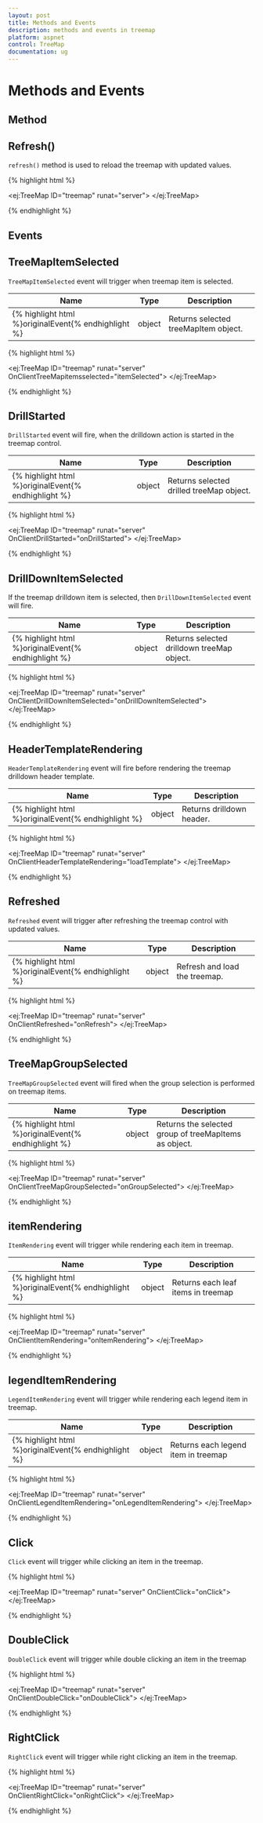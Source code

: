 ```yaml
---
layout: post
title: Methods and Events
description: methods and events in treemap
platform: aspnet
control: TreeMap
documentation: ug
---
```


# Methods and Events

## Method

## Refresh()

`refresh()` method is used to reload the treemap with updated values.


{% highlight html %}

  <ej:TreeMap ID="treemap" runat="server">
  </ej:TreeMap>
  <script type="text/javascript">
       $("#treemap").ejTreeMap("refresh");
  </script>

{% endhighlight %}

## Events

## TreeMapItemSelected

`TreeMapItemSelected` event will trigger when treemap item is selected. 

<table class="params">
    <thead>
        <tr>
            <th>Name</th>
            <th>Type</th>
            <th class="last">Description</th>
        </tr>
    </thead>
    <tbody>
        <tr>
            <td class="name">{% highlight html %}originalEvent{% endhighlight %}</td>
            <td class="type"><span class="param-type">object</span></td>
            <td class="description last">Returns selected treeMapItem object.</td>
        </tr>
    </tbody>
</table>

{% highlight html %}

   <ej:TreeMap ID="treemap" runat="server" OnClientTreeMapitemsselected="itemSelected">
   </ej:TreeMap>
   
   <script type="text/javascript">
    function itemSelected(sender) { 
        // do something
    }
    </script>

{% endhighlight %}

## DrillStarted

`DrillStarted` event will fire, when the drilldown action is started in the treemap control.

<table class="params">
    <thead>
        <tr>
            <th>Name</th>
            <th>Type</th>
            <th class="last">Description</th>
        </tr>
    </thead>
    <tbody>
        <tr>
            <td class="name">{% highlight html %}originalEvent{% endhighlight %}</td>
            <td class="type"><span class="param-type">object</span></td>
            <td class="description last">Returns selected drilled treeMap object.</td>
        </tr>
    </tbody>
</table>

{% highlight html %}

   <ej:TreeMap ID="treemap" runat="server" OnClientDrillStarted="onDrillStarted">
   </ej:TreeMap>
   
   <script type="text/javascript">
    function onDrillStarted(sender) { 
        // do something
    }
    </script>

{% endhighlight %}

## DrillDownItemSelected

If the treemap drilldown item is selected, then `DrillDownItemSelected` event will fire.

<table class="params">
    <thead>
        <tr>
            <th>Name</th>
            <th>Type</th>
            <th class="last">Description</th>
        </tr>
    </thead>
    <tbody>
        <tr>
            <td class="name">{% highlight html %}originalEvent{% endhighlight %}</td>
            <td class="type"><span class="param-type">object</span></td>
            <td class="description last">Returns selected drilldown treeMap object.</td>
        </tr>
    </tbody>
</table>

{% highlight html %}

   <ej:TreeMap ID="treemap" runat="server" OnClientDrillDownItemSelected="onDrillDownItemSelected">
   </ej:TreeMap>
   
   <script type="text/javascript">
    function onDrillDownItemSelected(sender) { 
        // do something
    }
    </script>
    
{% endhighlight %}

## HeaderTemplateRendering

`HeaderTemplateRendering` event will fire before rendering the treemap drilldown header template.

<table class="params">
    <thead>
        <tr>
            <th>Name</th>
            <th>Type</th>
            <th class="last">Description</th>
        </tr>
    </thead>
    <tbody>
        <tr>
            <td class="name">{% highlight html %}originalEvent{% endhighlight %}</td>
            <td class="type"><span class="param-type">object</span></td>
            <td class="description last">Returns drilldown header.</td>
        </tr>
    </tbody>
</table>

{% highlight html %}

   <ej:TreeMap ID="treemap" runat="server" OnClientHeaderTemplateRendering="loadTemplate">
   </ej:TreeMap>
   
   <script type="text/javascript">
    function loadTemplate(sender) { 
        // do something
    }
    </script>

{% endhighlight %}

## Refreshed

`Refreshed` event will trigger after refreshing the treemap control with updated values.

<table class="params">
    <thead>
        <tr>
            <th>Name</th>
            <th>Type</th>
            <th class="last">Description</th>
        </tr>
    </thead>
    <tbody>
        <tr>
            <td class="name">{% highlight html %}originalEvent{% endhighlight %}</td>
            <td class="type"><span class="param-type">object</span></td>
            <td class="description last">Refresh and load the treemap.</td>
        </tr>
    </tbody>
</table>

{% highlight html %}

   <ej:TreeMap ID="treemap" runat="server" OnClientRefreshed="onRefresh">
   </ej:TreeMap>
   
   <script type="text/javascript">
    function onRefresh(sender) { 
        // do something
    }
    </script>

{% endhighlight %}

## TreeMapGroupSelected

`TreeMapGroupSelected` event will fired when the group selection is performed on treemap items.

<table class="params">
    <thead>
        <tr>
            <th>Name</th>
            <th>Type</th>
            <th class="last">Description</th>
        </tr>
    </thead>
    <tbody>
        <tr>
           <td class="name">{% highlight html %}originalEvent{% endhighlight %}</td>
            <td class="type"><span class="param-type">object</span></td>
            <td class="description last">Returns the  selected group of treeMapItems as  object.</td>
        </tr>
    </tbody>
</table>

{% highlight html %}

   <ej:TreeMap ID="treemap" runat="server" OnClientTreeMapGroupSelected="onGroupSelected">
   </ej:TreeMap>
   
   <script type="text/javascript">
    function onGroupSelected(sender) { 
        // do something
    }
    </script>

{% endhighlight %}


## itemRendering

`ItemRendering` event will trigger while rendering each item in treemap.

<table class="params">
    <thead>
        <tr>
            <th>Name</th>
            <th>Type</th>
            <th class="last">Description</th>
        </tr>
    </thead>
    <tbody>
        <tr>
            <td class="name">{% highlight html %}originalEvent{% endhighlight %}</td>
            <td class="type"><span class="param-type">object</span></td>
            <td class="description last">Returns each leaf items in treemap</td>
        </tr>
    </tbody>
</table>

{% highlight html %}

   <ej:TreeMap ID="treemap" runat="server" OnClientItemRendering="onItemRendering">
   </ej:TreeMap>
   
   <script type="text/javascript">
    function onItemRendering(sender) { 
        // do something
    }
    </script>

{% endhighlight %}

## legendItemRendering

`LegendItemRendering` event will trigger while rendering each legend item in treemap.

<table class="params">
    <thead>
        <tr>
            <th>Name</th>
            <th>Type</th>
            <th class="last">Description</th>
        </tr>
    </thead>
    <tbody>
        <tr>
            <td class="name">{% highlight html %}originalEvent{% endhighlight %}</td>
            <td class="type"><span class="param-type">object</span></td>
            <td class="description last">Returns each legend item in treemap</td>
        </tr>
    </tbody>
</table>

{% highlight html %}

   <ej:TreeMap ID="treemap" runat="server" OnClientLegendItemRendering="onLegendItemRendering">
   </ej:TreeMap>
   
   <script type="text/javascript">
    function onLegendItemRendering(sender) { 
        // do something
    }
    </script>

{% endhighlight %}


## Click

`Click` event will trigger while clicking an item in the treemap.

{% highlight html %}

   <ej:TreeMap ID="treemap" runat="server" OnClientClick="onClick">
   </ej:TreeMap>
   
   <script type="text/javascript">
    function onClick(sender) { 
        // do something
    }
    </script>

{% endhighlight %}

## DoubleClick

`DoubleClick` event will trigger while double clicking an item in the treemap

{% highlight html %}

   <ej:TreeMap ID="treemap" runat="server" OnClientDoubleClick="onDoubleClick">
   </ej:TreeMap>
   
   <script type="text/javascript">
    function onDoubleClick(sender) { 
        // do something
    }
    </script>

{% endhighlight %}

## RightClick

`RightClick` event will trigger while right clicking an item in the treemap.


{% highlight html %}

   <ej:TreeMap ID="treemap" runat="server" OnClientRightClick="onRightClick">
   </ej:TreeMap>
   
   <script type="text/javascript">
    function onRightClick(sender) { 
        // do something
    }
    </script>

{% endhighlight %}